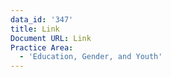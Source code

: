 ```yaml
---
data_id: '347'
title: Link
Document URL: Link
Practice Area:
  - 'Education, Gender, and Youth'
---
```

